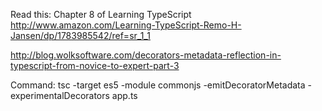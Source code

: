 Read this:
Chapter 8 of Learning TypeScript
http://www.amazon.com/Learning-TypeScript-Remo-H-Jansen/dp/1783985542/ref=sr_1_1

http://blog.wolksoftware.com/decorators-metadata-reflection-in-typescript-from-novice-to-expert-part-3

Command:
tsc -target es5 -module commonjs -emitDecoratorMetadata -experimentalDecorators app.ts


